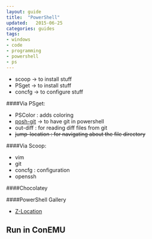 ```yaml
---
layout: guide
title:  "PowerShell"
updated:   2015-06-25
categories: guides
tags:
- windows
- code
- programming
- powershell
- ps
---
```

* scoop -> to install stuff
* PSget -> to install stuff
* concfg -> to configure stuff

####Via PSget:
* PSColor : adds coloring
* [posh-git](https://github.com/dahlbyk/posh-git) -> to have git in powershell
* out-diff : for reading diff files from git
* ~~jump-location : for navigating about the file directory~~

####Via Scoop:
* vim
* git
* concfg : configuration
* openssh

####Chocolatey

####PowerShell Gallery
* [Z-Location](https://github.com/vors/ZLocation)

## Run in ConEMU
